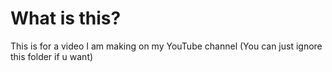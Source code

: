 # What is this? 
This is for a video I am making on my YouTube channel (You can just ignore this folder if u want)
